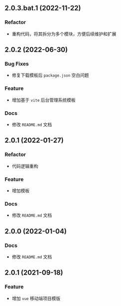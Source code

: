 ## 2.0.3.bat.1 (2022-11-22)
### Refactor
* 重构代码，将其拆分为多个模块，方便后续维护和扩展

## 2.0.2 (2022-06-30)
### Bug Fixes
* 修复下载模板后 `package.json` 空白问题
### Feature
* 增加基于 `vite` 后台管理系统模板
### Docs
* 修改 `README.md` 文档

## 2.0.1 (2022-01-27)
### Refactor
* 代码逻辑重构
### Feature
* 增加模板
### Docs
* 修改 `README.md` 文档

## 2.0.0 (2022-01-04)
### Docs
* 修改 `README.md` 文档

## 2.0.1 (2021-09-18)
### Feature
* 增加 `vue` 移动端项目模版
